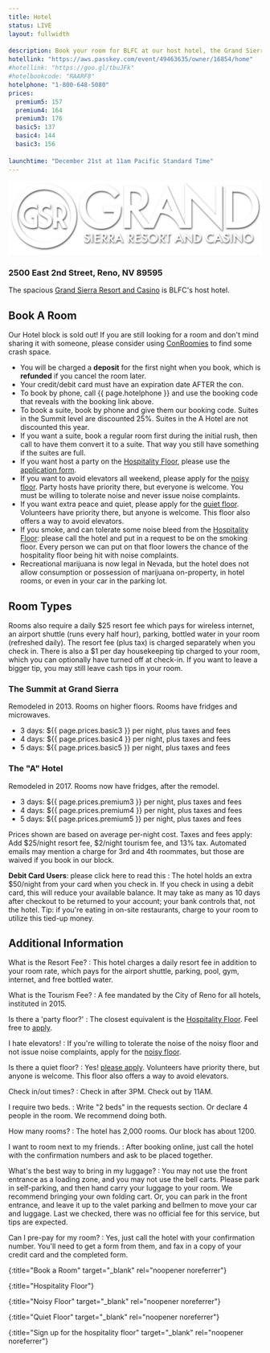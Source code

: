 ```yaml
---
title: Hotel
status: LIVE
layout: fullwidth

description: Book your room for BLFC at our host hotel, the Grand Sierra Resort. 
hotellink: "https://aws.passkey.com/event/49463635/owner/16854/home"
#hotellink: "https://goo.gl/tbuJFk"
#hotelbookcode: "RAARF8"
hotelphone: "1-800-648-5080"
prices:
  premium5: 157
  premium4: 164
  premium3: 176
  basic5: 137
  basic4: 144
  basic3: 156
  
launchtime: "December 21st at 11am Pacific Standard Time"
---
```


<div class="one-full bg-one">
<div class="page-wrapper">

<a href="http://www.grandsierraresort.com/" target="_blank"><img class="aligncenter" src="/assets/img/logo-gsr.png" alt="Grand Sierra Resort and Casino"></a>

### 2500 East 2nd Street, Reno, NV 89595

The spacious <a href="http://www.grandsierraresort.com/" target="_blank">Grand Sierra Resort and Casino</a> is BLFC's host hotel.

<!--
  <a href="https://www.google.com/maps/place/2500+E+2nd+St/@39.5231615,-119.7797565,17z/data=!3m1!4b1!4m2!3m1!1s0x80993f5b7a9a2d7d:0x801e4538bfd9d6ed" target="_blank"><img src="/wp-content/uploads/maps_google.png" alt="Google Maps" width="50" height="50"></a>
  <a href="bingmaps:///?vcp=39.52341~-119.778689&amp;vlvl=18&amp;bb=-119.783984~-119.773393_39.525684~39.521136&amp;sty=r&amp;trfc=0&amp;q=2500 East&amp;where=&amp;nc=&amp;sbb=-119.783984~-119.773393_39.525684~39.521136" target="_blank"><img src="/wp-content/uploads/maps_windows.png" alt="Windows 8 Maps" width="50" height="50"></a>
  <a href="http://www.bing.com/maps/?v=2&amp;cp=39.522690~-119.779091&amp;lvl=16&amp;sty=r&amp;q=2500%20E%202nd%20St%2C%20Reno%2C%20Nevada%2C%20United%20States&amp;form=LMLTCC" target="_blank"><img src="/wp-content/uploads/maps_bing.jpg" alt="Bing Maps" width="50" height="50"></a>
  <a href="https://maps.yahoo.com/businesses/?lat=39.526901200975125&amp;lon=-119.7805666923523&amp;bb=39.531435987760496%2C-119.79090929031372%2C39.52238266995704%2C-119.77022409439087&amp;n=2500%20E%202nd%20St%2C%20Reno%2C%20NV%2089502&amp;bid=29883366&amp;b=Grand%20Sierra%20Resort%20and%20Casino" target="_blank"><img src="/wp-content/uploads/maps_yahoo.jpg" alt="Yahoo Maps" width="50" height="50"></a>
-->


## Book A Room

<!--The hotel booking link will appear below. Please don't mash the refresh button on your browser; we've tested the auto-refresh very thoroughly.
For an even faster experience, use <a target="_blank" href="https://api.goblfc.org/hotel.php">this stripped-down page instead.</a>-->

<!--<iframe style="border:none;width:100%;" src="https://api.goblfc.org/hotel.php?iframe=true"></iframe>-->
Our Hotel block is sold out! If you are still looking for a room and don't mind sharing it with someone, please consider using <a href="https://www.conroomies.com/convention/blfc2018">ConRoomies</a> to find some crash space.

- You will be charged a **deposit** for the first night when you book, which is **refunded** if you cancel the room later.
- Your credit/debit card must have an expiration date AFTER the con.
- To book by phone, call {{ page.hotelphone }} and use the booking code that reveals with the booking link above.
- To book a suite, book by phone and give them our booking code. Suites in the Summit level are discounted 25%. Suites in the A Hotel are not discounted this year.
- If you want a suite, book a regular room first during the initial rush, then call to have them convert it to a suite. That way you still have something if the suites are full.
- If you want host a party on the [Hospitality Floor][hospitalityfloor], please use the [application form][partylink].
- If you want to avoid elevators all weekend, please apply for the [noisy floor][noisyfloor]. Party hosts have priority there, but everyone is welcome. You must be willing to tolerate noise and never issue noise complaints.
- If you want extra peace and quiet, please apply for the [quiet floor][quietfloor]. Volunteers have priority there, but anyone is welcome. This floor also offers a way to avoid elevators.
- If you smoke, and can tolerate some noise bleed from the [Hospitality Floor][hospitalityfloor]: please call the hotel and put in a request to be on the smoking floor. Every person we can put on that floor lowers the chance of the hospitality floor being hit with noise complaints.
- Recreational marijuana is now legal in Nevada, but the hotel does not allow consumption or possession of marijuana on-property, in hotel rooms, or even in your car in the parking lot.

</div>
</div>


<div class="one-full bg-two">
<div class="page-wrapper">

## Room Types

Rooms also require a daily $25 resort fee which pays for wireless internet, an airport shuttle (runs every half hour), parking, bottled water in your room (refreshed daily). The resort fee (plus tax) is charged separately when you check in. There is also a $1 per day housekeeping tip charged to your room, which you can optionally have turned off at check-in. If you want to leave a bigger tip, you may still leave cash tips in your room.

### The Summit at Grand Sierra

Remodeled in 2013. Rooms on higher floors. Rooms have fridges and microwaves.

- 3 days: ${{ page.prices.basic3 }} per night, plus taxes and fees
- 4 days: ${{ page.prices.basic4 }} per night, plus taxes and fees
- 5 days: ${{ page.prices.basic5 }} per night, plus taxes and fees

### The "A" Hotel

Remodeled in 2017. Rooms now have fridges, after the remodel.

- 3 days: ${{ page.prices.premium3 }} per night, plus taxes and fees
- 4 days: ${{ page.prices.premium4 }} per night, plus taxes and fees
- 5 days: ${{ page.prices.premium5 }} per night, plus taxes and fees

Prices shown are based on average per-night cost. Taxes and fees apply: Add $25/night resort fee, $2/night tourism fee, and 13% tax.
Automated emails may mention a charge for 3rd and 4th roommates, but those are waived if you book in our block.

<div class="accordion-list">

**Debit Card Users**\: please click here to read this
: The hotel holds an extra $50/night from your card when you check in. If you check in using a debit card, this will reduce your available balance. It may take as many as 10 days after checkout to be returned to your account; your bank controls that, not the hotel.
  Tip\: if you're eating in on-site restaurants, charge to your room to utilize this tied-up money.

</div>

</div>
</div>


<div class="one-full bg-four">
<div class="page-wrapper">


## Additional Information

<div class="accordion-list">

<!--The block is full; where do I book a room?
: Our block is sold out, but the hotel still has rooms. We recommend you <a href="http://rooms.grandsierraresort.com" target="_blank">book a general-priced room using the GSR website</a>. There are no shuttle services to other hotels. There is <a href="https://www.google.com/maps/place/Baymont+Inn+and+Suites+Reno/@39.5214178,-119.7871447,15.75z/data=!4m8!3m7!1s0x0:0xd92b572278d291d6!5m2!1s2017-06-01!2i4!8m2!3d39.5197985!4d-119.7870469">one small motel within walking distance</a>; it is not an official overflow and is not making any special arrangements for our attendees.-->

What is the Resort Fee?
: This hotel charges a daily resort fee in addition to your room rate, which pays for the airport shuttle, parking, pool, gym, internet, and free bottled water.

What is the Tourism Fee?
: A fee mandated by the City of Reno for all hotels, instituted in 2015.

Is there a 'party floor?'
: The closest equivalent is the [Hospitality Floor][hospitalityfloor]. Feel free to [apply][partylink]. 

I hate elevators!
: If you're willing to tolerate the noise of the noisy floor and not issue noise complaints, apply for the [noisy floor][noisyfloor]. 

Is there a quiet floor?
: Yes! [please apply][quietfloor]. Volunteers have priority there, but anyone is welcome. This floor also offers a way to avoid elevators.

Check in/out times?
: Check in after 3PM. Check out by 11AM.

I require two beds.
: Write "2 beds" in the requests section. Or declare 4 people in the room. We recommend doing both.

How many rooms?
: The hotel has 2,000 rooms. Our block has about 1200.

I want to room next to my friends.
: After booking online, just call the hotel with the confirmation numbers and ask to be placed together.

What's the best way to bring in my luggage?
: You may not use the front entrance as a loading zone, and you may not use the bell carts. Please park in self-parking, and then hand carry your luggage to your room. We recommend bringing your own folding cart.
  Or, you can park in the front entrance, and leave it up to the valet parking and bellmen to move your car and luggage. Last we checked, there was no official fee for this service, but tips are expected.

Can I pre-pay for my room?
: Yes, just call the hotel with your confirmation number. You'll need to get a form from them, and fax in a copy of your credit card and the completed form.

</div>


</div>
</div>

[hotellink]: https://goo.gl/tbuJFk
{:title="Book a Room" target="_blank" rel="noopener noreferrer"}

[hospitalityfloor]: /hospitality-floor/
{:title="Hospitality Floor"}

[noisyfloor]: https://goo.gl/forms/2Xllq6AA6S4s4Wj62
{:title="Noisy Floor" target="_blank" rel="noopener noreferrer"}

[quietfloor]: https://docs.google.com/forms/d/e/1FAIpQLSfNRGJLLPr8x210h4XKj8UfgZOoDDm1kwy9_i8NcHxD4WwcDA/viewform
{:title="Quiet Floor" target="_blank" rel="noopener noreferrer"}

[partylink]: https://docs.google.com/forms/d/e/1FAIpQLSf-IkP8ppQ6SUE8I4-5IOUdbx1MGtYo-dq-ZQr5pEQUZQWP_A/viewform?usp=sf_link
{:title="Sign up for the hospitality floor" target="_blank" rel="noopener noreferrer"}
